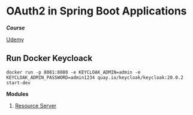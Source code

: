 # OAuth2 in Spring Boot Applications

**_Course_**

[Udemy](https://www.udemy.com/course/oauth2-in-spring-boot-applications/)

## Run Docker Keycloack

```
docker run -p 8081:8080 -e KEYCLOAK_ADMIN=admin -e KEYCLOAK_ADMIN_PASSWORD=admin1234 quay.io/keycloak/keycloak:20.0.2 start-dev
```

**__Modules__**

1. [Resource Server](https://github.com/brunomilitzer/oauth2-spring-boot/resourceserver/tree/master/core)